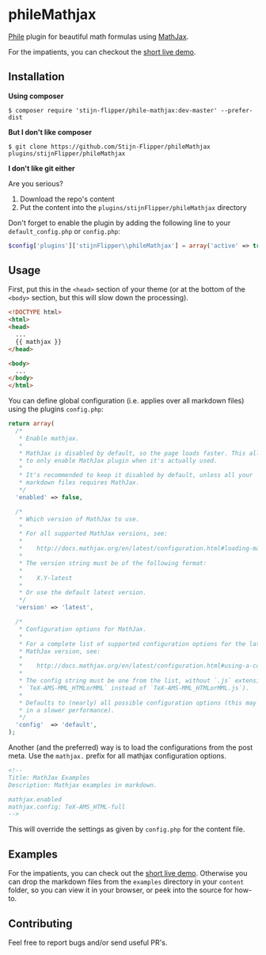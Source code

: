 # phileMathjax
[Phile][] plugin for beautiful math formulas using [MathJax][].

For the impatients, you can checkout the [short live demo][].


## Installation
**Using composer**

    $ composer require 'stijn-flipper/phile-mathjax:dev-master' --prefer-dist

**But I don't like composer**

    $ git clone https://github.com/Stijn-Flipper/phileMathjax plugins/stijnFlipper/phileMathjax

**I don't like git either**

Are you serious?

1. Download the repo's content
2. Put the content into the `plugins/stijnFlipper/phileMathjax` directory

Don't forget to enable the plugin by adding the following line to your
`default_config.php` or `config.php`:

```php
$config['plugins']['stijnFlipper\\phileMathjax'] = array('active' => true);
```


## Usage
First, put this in the `<head>` section of your theme (or at the bottom of the
`<body>` section, but this will slow down the processing).

```html
<!DOCTYPE html>
<html>
<head>
  ...
  {{ mathjax }}
</head>

<body>
  ...
</body>
</html>
```

You can define global configuration (i.e. applies over all markdown files)
using the plugins `config.php`:

```php
return array(
  /*
   * Enable mathjax.
   *
   * MathJax is disabled by default, so the page loads faster. This allows you
   * to only enable MathJax plugin when it's actually used.
   *
   * It's recommended to keep it disabled by default, unless all your
   * markdown files requires MathJax.
   */
  'enabled' => false,

  /*
   * Which version of MathJax to use.
   *
   * For all supported MathJax versions, see:
   *
   *    http://docs.mathjax.org/en/latest/configuration.html#loading-mathjax-from-the-cdn
   *
   * The version string must be of the following format:
   *
   *    X.Y-latest
   *
   * Or use the default latest version.
   */
  'version' => 'latest',

  /*
   * Configuration options for MathJax.
   *
   * For a complete list of supported configuration options for the latest
   * MathJax version, see:
   *
   *    http://docs.mathjax.org/en/latest/configuration.html#using-a-configuration-file
   *
   * The config string must be one from the list, without `.js` extension (e.g.
   * `TeX-AMS-MML_HTMLorMML` instead of `TeX-AMS-MML_HTMLorMML.js`).
   *
   * Defaults to (nearly) all possible configuration options (this may result
   * in a slower performance).
   */
  'config'  => 'default',
);
```

Another (and the preferred) way is to load the configurations from the post
meta. Use the `mathjax.` prefix for all mathjax configuration options.

```html
<!--
Title: MathJax Examples
Description: Mathjax examples in markdown.

mathjax.enabled
mathjax.config: TeX-AMS_HTML-full
-->
```

This will override the settings as given by `config.php` for the content file.


## Examples
For the impatients, you can check out the [short live demo][]. Otherwise you
can drop the markdown files from the `examples` directory in your `content`
folder, so you can view it in your browser, or peek into the source for how-to.


## Contributing
Feel free to report bugs and/or send useful PR's.


[Phile]: https://github.com/PhileCMS/Phile
[Mathjax]: https://github.com/mathjax/MathJax
[short live demo]: http://hacketyflippy.be/blog/project/4#demo
